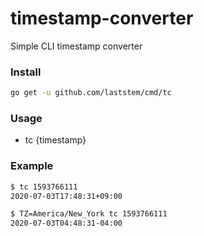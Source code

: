 # timestamp-converter
Simple CLI timestamp converter

### Install
```bash
go get -u github.com/laststem/cmd/tc
```

### Usage
- tc {timestamp}

### Example
```bash
$ tc 1593766111
2020-07-03T17:48:31+09:00

$ TZ=America/New_York tc 1593766111
2020-07-03T04:48:31-04:00
```